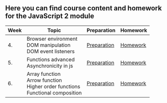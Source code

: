 ## Here you can find course content and homework for the JavaScript 2 module   

| Week | Topic | Preparation | Homework | 
| ---- | --------------------------------------------------------------------------------------------------------------------------------------------------------------------------------------------- | -------------------------------------------------------------------------------------------------------------------- | --------------------------------------- | 
| 4.   | Browser environment<br>DOM manipulation <br> DOM event listeners | [Preparation](/JavaScript2/Week4/preparation.md) | [Homework](/JavaScript2/Week4/homework.md) |
| 5.   | Functions advanced <br> Asynchronicity in js | [Preparation](/JavaScript2/Week5/preparation.md) | [Homework](/JavaScript2/Week5/homework.md)   |
| 6.   | Array function <br> Arrow function <br> Higher order functions <br> Functional composition| [Preparation](/JavaScript2/Week6/preparation.md) | [Homework](/JavaScript2/Week6/homework.md) | 